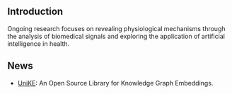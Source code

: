 ## Introduction

Ongoing research focuses on revealing physiological mechanisms through the analysis of biomedical signals and exploring the application of artificial intelligence in health.

## News

- [UniKE](https://github.com/CPU-DS/UniKE): An Open Source Library for Knowledge Graph Embeddings.
